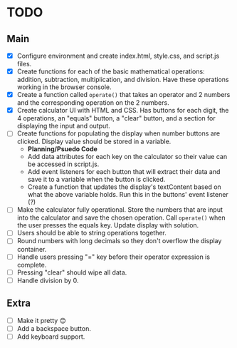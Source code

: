 # TODO

## Main

- [x] Configure environment and create index.html, style.css, and script.js files.
- [x] Create functions for each of the basic mathematical operations: addition, subtraction, multiplication, and division. Have these operations working in the browser console.
- [x] Create a function called `operate()` that takes an operator and 2 numbers and the corresponding operation on the 2 numbers.
- [x] Create calculator UI with HTML and CSS. Has buttons for each digit, the 4 operations, an "equals" button, a "clear" button, and a section for displaying the input and output.
- [ ] Create functions for populating the display when number buttons are clicked. Display value should be stored in a variable.
    - **Planning/Psuedo Code**
    - Add data attributes for each key on the calculator so their value can be accessed in script.js.
    - Add event listeners for each button that will extract their data and save it to a variable when the button is clicked.
    - Create a function that updates the display's textContent based on what the above variable holds. Run this in the buttons' event listener (?)
- [ ] Make the calculator fully operational. Store the numbers that are input into the calculator and save the chosen operation. Call `operate()` when the user presses the equals key. Update display with solution.
- [ ] Users should be able to string operations together.
- [ ] Round numbers with long decimals so they don't overflow the display container.
- [ ] Handle users pressing "=" key before their operator expression is complete.
- [ ] Pressing "clear" should wipe all data.
- [ ] Handle division by 0.

## Extra

- [ ] Make it pretty :blush:
- [ ] Add a backspace button.
- [ ] Add keyboard support.